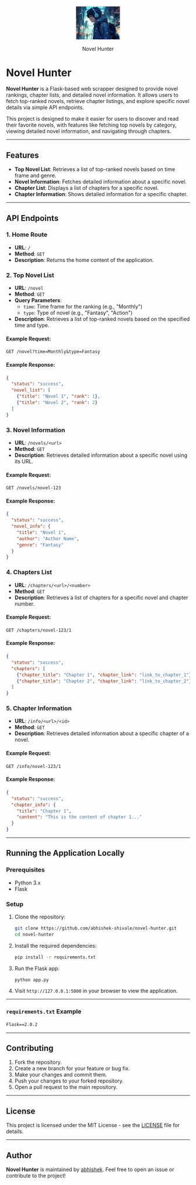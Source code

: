 <p align="center" >
  <img src="image.png" alt="Novel Hunter Logo" width="120">
</p>
<p align="center" >
Novel Hunter
</p>


# Novel Hunter

**Novel Hunter** is a Flask-based web scrapper designed to provide novel rankings, chapter lists, and detailed novel information. It allows users to fetch top-ranked novels, retrieve chapter listings, and explore specific novel details via simple API endpoints.

This project is designed to make it easier for users to discover and read their favorite novels, with features like fetching top novels by category, viewing detailed novel information, and navigating through chapters.

---

## Features

- **Top Novel List**: Retrieves a list of top-ranked novels based on time frame and genre.
- **Novel Information**: Fetches detailed information about a specific novel.
- **Chapter List**: Displays a list of chapters for a specific novel.
- **Chapter Information**: Shows detailed information for a specific chapter.

---

## API Endpoints

### 1. Home Route
- **URL**: `/`
- **Method**: `GET`
- **Description**: Returns the home content of the application.

### 2. Top Novel List
- **URL**: `/novel`
- **Method**: `GET`
- **Query Parameters**:
  - `time`: Time frame for the ranking (e.g., "Monthly")
  - `type`: Type of novel (e.g., "Fantasy", "Action")
- **Description**: Retrieves a list of top-ranked novels based on the specified time and type.

#### Example Request:
```
GET /novel?time=Monthly&type=Fantasy
```

#### Example Response:
```json
{
  "status": "success",
  "novel_list": [
    {"title": "Novel 1", "rank": 1},
    {"title": "Novel 2", "rank": 2}
  ]
}
```

### 3. Novel Information
- **URL**: `/novels/<url>`
- **Method**: `GET`
- **Description**: Retrieves detailed information about a specific novel using its URL.

#### Example Request:
```
GET /novels/novel-123
```

#### Example Response:
```json
{
  "status": "success",
  "novel_info": {
    "title": "Novel 1",
    "author": "Author Name",
    "genre": "Fantasy"
  }
}
```

### 4. Chapters List
- **URL**: `/chapters/<url>/<number>`
- **Method**: `GET`
- **Description**: Retrieves a list of chapters for a specific novel and chapter number.

#### Example Request:
```
GET /chapters/novel-123/1
```

#### Example Response:
```json
{
  "status": "success",
  "chapters": [
    {"chapter_title": "Chapter 1", "chapter_link": "link_to_chapter_1"},
    {"chapter_title": "Chapter 2", "chapter_link": "link_to_chapter_2"}
  ]
}
```

### 5. Chapter Information
- **URL**: `/info/<url>/<id>`
- **Method**: `GET`
- **Description**: Retrieves detailed information about a specific chapter of a novel.

#### Example Request:
```
GET /info/novel-123/1
```

#### Example Response:
```json
{
  "status": "success",
  "chapter_info": {
    "title": "Chapter 1",
    "content": "This is the content of chapter 1..."
  }
}
```

---

## Running the Application Locally

### Prerequisites

- Python 3.x
- Flask

### Setup

1. Clone the repository:
   ```bash
   git clone https://github.com/abhishek-shivale/novel-hunter.git
   cd novel-hunter
   ```

2. Install the required dependencies:
   ```bash
   pip install -r requirements.txt
   ```

3. Run the Flask app:
   ```bash
   python app.py
   ```

4. Visit `http://127.0.0.1:5000` in your browser to view the application.

---

### `requirements.txt` Example

```txt
Flask==2.0.2
```

---

## Contributing

1. Fork the repository.
2. Create a new branch for your feature or bug fix.
3. Make your changes and commit them.
4. Push your changes to your forked repository.
5. Open a pull request to the main repository.

---

## License

This project is licensed under the MIT License - see the [LICENSE](LICENSE) file for details.

---

## Author

**Novel Hunter** is maintained by [abhishek](https://github.com/abhishek-shivale). Feel free to open an issue or contribute to the project!
